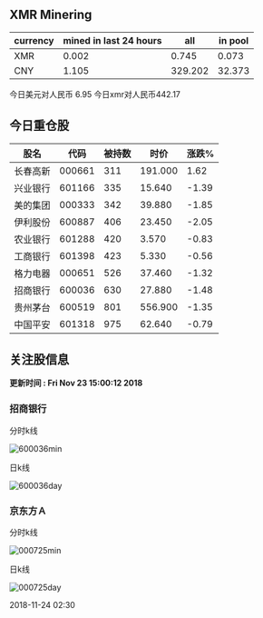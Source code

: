 ## XMR Minering

|currency|mined in last 24 hours|all|in pool|
|---|---|---|---|
|XMR|0.002|0.745|0.073|
|CNY|1.105|329.202|32.373|

今日美元对人民币 6.95	今日xmr对人民币442.17


## 今日重仓股 

|股名|代码|被持数|时价|涨跌%|
|---|---|---|---|---|
|长春高新|000661|311|191.000|1.62|
|兴业银行|601166|335|15.640|-1.39|
|美的集团|000333|342|39.880|-1.85|
|伊利股份|600887|406|23.450|-2.05|
|农业银行|601288|420|3.570|-0.83|
|工商银行|601398|423|5.330|-0.56|
|格力电器|000651|526|37.460|-1.32|
|招商银行|600036|630|27.880|-1.48|
|贵州茅台|600519|801|556.900|-1.35|
|中国平安|601318|975|62.640|-0.79|

## 关注股信息
**更新时间 : Fri Nov 23 15:00:12 2018**
### 招商银行 
分时k线

![600036min](http://image.sinajs.cn/newchart/min/n/sh600036.gif)

日k线

![600036day](http://image.sinajs.cn/newchart/daily/n/sh600036.gif)

### 京东方Ａ 
分时k线

![000725min](http://image.sinajs.cn/newchart/min/n/sz000725.gif)

日k线

![000725day](http://image.sinajs.cn/newchart/daily/n/sz000725.gif)

2018-11-24 02:30